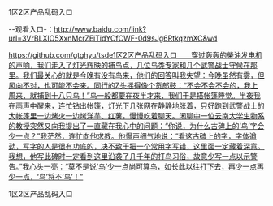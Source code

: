 1区2区产品乱码入口

--观看入口-：http://www.baidu.com/link?url=3VrBLXlO5XxnMcrZEiTidYCfCWF-0d9sJg6RtkqzmXC&wd

https://github.com/gtghyu/tsde1区2区产品乱码入口　　穿过轰轰的柴油发电机的声响，我们走入了灯光辉映的捕鸟点，几位鸟类专家和几个武警战士守候在那里。我们最关心的就是今晚有没有鸟来，他们的回答叫我失望：今晚虽然有雾，但风向不对，也可能不会来。同行的Z头摇得像个货郎鼓：“不会不会不会的，我上周来，就捕到十八只鸟！”鸟一般都要在夜半才来，我们于是搭帐篷睡觉。半夜我在雨声中醒来，连忙钻出帐篷，灯光下几张网在静静地张着，只好跑到武警战士的大帐篷里一边烤火一边烤洋芋、红薯，慢慢吃着聊天。闲聊中一位云南大学生物系的教授突然又向我提出了一直藏在我心中的问题：“你说，为什么古碑上的‘鸟’字会少一点？”我茫然，连忙向他求教。他慢声细气地说：“看这古碑上的字，字体遒劲，写字的人是很有功底的，决不致于把一个常用字写错，这里面一定藏着深意。我想，他写此碑时一定看到这里沿袭了几千年的打鸟习俗，故意少写一点以示警告。”我心头一亮：“莫不是说‘鸟’少一点尚可算鸟，如长此以往打下去，再少一点再少一点，‘鸟’将不‘鸟’！”

1区2区产品乱码入口
